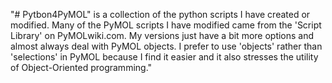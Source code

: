 "# Pytbon4PyMOL" is a collection of the python scripts I have created or modified. Many of the PyMOL scripts I have modified came from the 'Script Library' on PyMOLwiki.com. My versions just have a bit more options and almost always deal with PyMOL objects. I prefer to use 'objects' rather than 'selections' in PyMOL because I find it easier and it also stresses the utility of Object-Oriented programming." 

